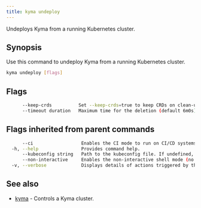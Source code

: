```yaml
---
title: kyma undeploy
---
```


Undeploys Kyma from a running Kubernetes cluster.

## Synopsis

Use this command to undeploy Kyma from a running Kubernetes cluster.

```bash
kyma undeploy [flags]
```

## Flags

```bash
      --keep-crds          Set --keep-crds=true to keep CRDs on clean-up
      --timeout duration   Maximum time for the deletion (default 6m0s)
```

## Flags inherited from parent commands

```bash
      --ci                  Enables the CI mode to run on CI/CD systems. It avoids any user interaction (such as no dialog prompts) and ensures that logs are formatted properly in log files (such as no spinners for CLI steps).
  -h, --help                Provides command help.
      --kubeconfig string   Path to the kubeconfig file. If undefined, Kyma CLI uses the KUBECONFIG environment variable, or falls back "/$HOME/.kube/config".
      --non-interactive     Enables the non-interactive shell mode (no colorized output, no spinner)
  -v, --verbose             Displays details of actions triggered by the command.
```

## See also

* [kyma](#kyma-kyma)	 - Controls a Kyma cluster.

